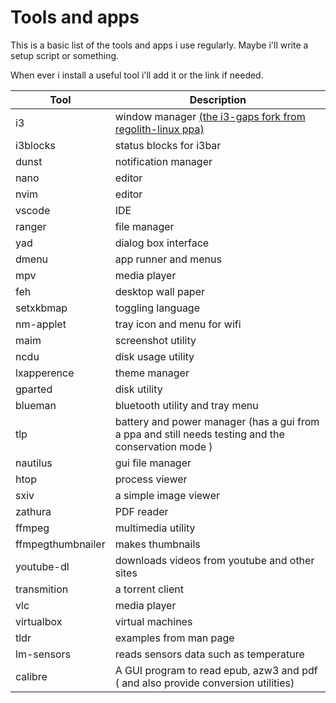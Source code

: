 # Tools and apps

This is a basic list of the tools and apps i use regularly.
Maybe i'll write a setup script or something.

When ever i install a useful tool i'll add it or the link if needed.

| Tool              | Description |
| --------------    | ---------------------------------------------------------- |
| i3 			    | window manager [(the i3-gaps fork from regolith-linux ppa)](https://launchpad.net/~regolith-linux/+archive/ubuntu/stable) |
| i3blocks 		    |status blocks for i3bar|
| dunst			    |notification manager |
| nano 			    |editor|
| nvim			    |editor|
| vscode			|IDE|
| ranger			|file manager|
| yad 			    |dialog box interface|
| dmenu			    |app runner and menus|
| mpv			    |media player|
| feh			    |desktop wall paper|
| setxkbmap 		|toggling language|
| nm-applet 		|tray icon and menu for wifi|
| maim			    |screenshot utility|
| ncdu			    |disk usage utility|
| lxapperence		|theme manager|
| gparted		    |disk utility|
| blueman		    |bluetooth utility and tray menu|
| tlp 			    |battery and power manager (has a gui from a ppa and still needs testing and the conservation mode )|
| nautilus		    |gui file manager|
| htop			    |process viewer|
| sxiv			    |a simple image viewer|
| zathura		    |PDF reader|
| ffmpeg		    | multimedia utility|
| ffmpegthumbnailer	| makes thumbnails|
| youtube-dl 		| downloads videos from youtube and other sites|
| transmition		| a torrent client|
| vlc			    | media player|
| virtualbox		| virtual machines|
| tldr			| examples from man page|
| lm-sensors		| reads sensors data such as temperature|
| calibre		| A GUI program to read epub, azw3 and pdf ( and also provide conversion utilities)|
